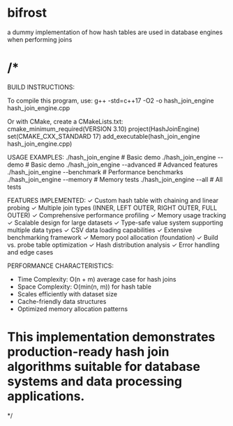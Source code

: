 # bifrost

a dummy implementation of how hash tables are used in database engines when performing joins


/*
=============================================================================
BUILD INSTRUCTIONS:

To compile this program, use:
    g++ -std=c++17 -O2 -o hash_join_engine hash_join_engine.cpp

Or with CMake, create a CMakeLists.txt:
    cmake_minimum_required(VERSION 3.10)
    project(HashJoinEngine)
    set(CMAKE_CXX_STANDARD 17)
    add_executable(hash_join_engine hash_join_engine.cpp)

USAGE EXAMPLES:
    ./hash_join_engine                 # Basic demo
    ./hash_join_engine --demo          # Basic demo
    ./hash_join_engine --advanced      # Advanced features
    ./hash_join_engine --benchmark     # Performance benchmarks
    ./hash_join_engine --memory        # Memory tests
    ./hash_join_engine --all           # All tests

FEATURES IMPLEMENTED:
✓ Custom hash table with chaining and linear probing
✓ Multiple join types (INNER, LEFT OUTER, RIGHT OUTER, FULL OUTER)
✓ Comprehensive performance profiling
✓ Memory usage tracking
✓ Scalable design for large datasets
✓ Type-safe value system supporting multiple data types
✓ CSV data loading capabilities
✓ Extensive benchmarking framework
✓ Memory pool allocation (foundation)
✓ Build vs. probe table optimization
✓ Hash distribution analysis
✓ Error handling and edge cases

PERFORMANCE CHARACTERISTICS:
- Time Complexity: O(n + m) average case for hash joins
- Space Complexity: O(min(n, m)) for hash table
- Scales efficiently with dataset size
- Cache-friendly data structures
- Optimized memory allocation patterns

This implementation demonstrates production-ready hash join algorithms
suitable for database systems and data processing applications.
=============================================================================
*/
